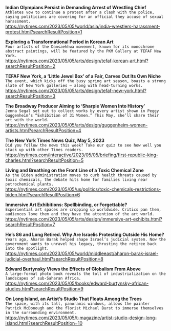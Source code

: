 **Indian Olympians Persist in Demanding Arrest of Wrestling Chief**\
`Athletes vow to continue a protest after a clash with the police, saying politicians are covering for an official they accuse of sexual harassment.`\
https://nytimes.com/2023/05/05/world/asia/india-wrestlers-harassment-protest.html?searchResultPosition=1

**Exploring a Transformational Period in Korean Art**\
`Four artists of the Dansaekhwa movement, known for its monochrome abstract paintings, will be featured by the PKM Gallery at TEFAF New York.`\
https://nytimes.com/2023/05/05/arts/design/tefaf-korean-art.html?searchResultPosition=2

**TEFAF New York, a ‘Little Jewel Box’ of a Fair, Carves Out Its Own Niche**\
`The event, which kicks off the busy spring art season, boasts a strong slate of New York galleries — along with head-turning works.`\
https://nytimes.com/2023/05/05/arts/design/tefaf-new-york.html?searchResultPosition=3

**The Broadway Producer Aiming to ‘Sharpie Women Into History’**\
`Jenna Segal set out to collect works by every artist shown in Peggy Guggenheim’s “Exhibition of 31 Women.” This May, she’ll share their art with the world.`\
https://nytimes.com/2023/05/05/arts/design/guggenheim-women-artists.html?searchResultPosition=4

**The New York Times News Quiz, May 5, 2023**\
`Did you follow the news this week? Take our quiz to see how well you stack up with other Times readers.`\
https://nytimes.com/interactive/2023/05/05/briefing/first-republic-king-charles.html?searchResultPosition=5

**Living and Breathing on the Front Line of a Toxic Chemical Zone**\
`As the Biden administration moves to curb health threats caused by toxic chemicals, the debate hits home for families living near petrochemical plants.`\
https://nytimes.com/2023/05/05/us/politics/toxic-chemicals-restrictions-biden.html?searchResultPosition=6

**Immersive Art Exhibitions: Spellbinding, or Forgettable?**\
`Experiential art spaces are cropping up worldwide. Critics pan them, audiences love them and they have the attention of the art world.`\
https://nytimes.com/2023/05/05/arts/design/immersive-art-exhibits.html?searchResultPosition=7

**He’s 86 and Long Retired. Why Are Israelis Protesting Outside His Home?**\
`Years ago, Aharon Barak helped shape Israel’s judicial system. Now the government wants to unravel his legacy, thrusting the retiree back into the spotlight.`\
https://nytimes.com/2023/05/05/world/middleeast/aharon-barak-israel-judicial-overhaul.html?searchResultPosition=8

**Edward Burtynsky Views the Effects of Globalism From Above**\
`A large-format photo book reveals the toll of industrialization on the landscapes of sub-Saharan Africa.`\
https://nytimes.com/2023/05/05/books/edward-burtynsky-african-studies.html?searchResultPosition=9

**On Long Island, an Artist’s Studio That Floats Among the Trees**\
`The space, with its tall, panoramic windows, allows the painter Patrick McDonough and the florist Michael Burst to immerse themselves in the surrounding environment.`\
https://nytimes.com/2023/05/05/t-magazine/artist-studio-design-long-island.html?searchResultPosition=10

